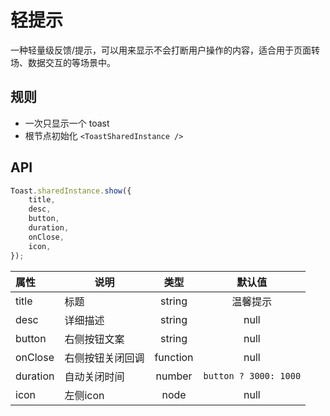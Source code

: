 # 轻提示

一种轻量级反馈/提示，可以用来显示不会打断用户操作的内容，适合用于页面转场、数据交互的等场景中。

## 规则

- 一次只显示一个 toast
- 根节点初始化 `<ToastSharedInstance />`

## API

```js
Toast.sharedInstance.show({
    title,
    desc,
    button,
    duration,
    onClose,
    icon,
});
```

| 属性   | 说明      |   类型   |   默认值   |
| :-------- | ------ | :----: | :-----: |
| title     | 标题 | string | 温馨提示 |
| desc | 详细描述 | string |    null    |
| button | 右侧按钮文案 | string | null|
| onClose | 右侧按钮关闭回调 | function | null|
| duration| 自动关闭时间 | number | `button ? 3000: 1000`|
| icon | 左侧icon | node | null |